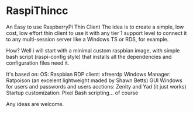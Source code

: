 # RaspiThincc

An Easy to use RaspberryPi Thin Client
The idea is to create a simple, low cost, low effort thin client to use it with any tier 1 support level to connect it to any
multi-session server like a Windows TS or RDS, for example.

How?
Well i will start with a minimal custom raspbian image, with simple bash script (raspi-config style) that installs all the dependencies
and configuration files need it.

It's based on:
OS: Raspbian
RDP client: xfreerdp
Windows Manager: Ratpoison (an excelent lightweight maded by Shawn Betts)
GUI Windows for users and passwords and users acctions: Zenity and Yad (it just works)
Startup customization: Pixel
Bash scripting... of course

Any ideas are welcome.
